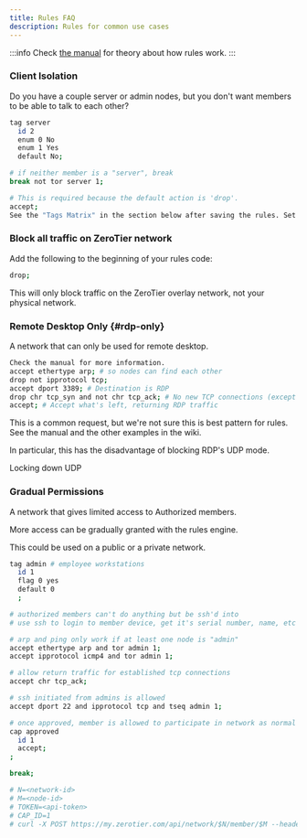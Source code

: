 ```yaml
---
title: Rules FAQ
description: Rules for common use cases
---
```


:::info
Check [the manual](./rules.md) for theory about how rules work.
:::

### Client Isolation

Do you have a couple server or admin nodes, but you don't want members to be able to talk to each other?

```sh
tag server
  id 2
  enum 0 No
  enum 1 Yes
  default No;

# if neither member is a "server", break
break not tor server 1;

# This is required because the default action is 'drop'.
accept;
See the "Tags Matrix" in the section below after saving the rules. Set your servers to "Yes"
```

### Block all traffic on ZeroTier network

Add the following to the beginning of your rules code:

```sh
drop;
```

This will only block traffic on the ZeroTier overlay network, not your physical network.

### Remote Desktop Only {#rdp-only}

A network that can only be used for remote desktop.

```sh
Check the manual for more information.
accept ethertype arp; # so nodes can find each other
drop not ipprotocol tcp;
accept dport 3389; # Destination is RDP
drop chr tcp_syn and not chr tcp_ack; # No new TCP connections (except RDP)
accept; # Accept what's left, returning RDP traffic
```

This is a common request, but we're not sure this is best pattern for rules. See the manual and the other examples in the wiki.

In particular, this has the disadvantage of blocking RDP's UDP mode.

Locking down UDP

### Gradual Permissions

A network that gives limited access to Authorized members.

More access can be gradually granted with the rules engine.

This could be used on a public or a private network.

```sh
tag admin # employee workstations
  id 1
  flag 0 yes
  default 0
  ;

# authorized members can't do anything but be ssh'd into
# use ssh to login to member device, get it's serial number, name, etc to find out what kind of access it should have

# arp and ping only work if at least one node is "admin"
accept ethertype arp and tor admin 1; 
accept ipprotocol icmp4 and tor admin 1; 

# allow return traffic for established tcp connections
accept chr tcp_ack;

# ssh initiated from admins is allowed
accept dport 22 and ipprotocol tcp and tseq admin 1; 

# once approved, member is allowed to participate in network as normal
cap approved
  id 1
  accept;
;

break; 

# N=<network-id>
# M=<node-id>
# TOKEN=<api-token>
# CAP_ID=1
# curl -X POST https://my.zerotier.com/api/network/$N/member/$M --header "Authorization: token $TOKEN"  -d "{\"config\": { \"capabilities\": [$CAP_ID] }}"
```
